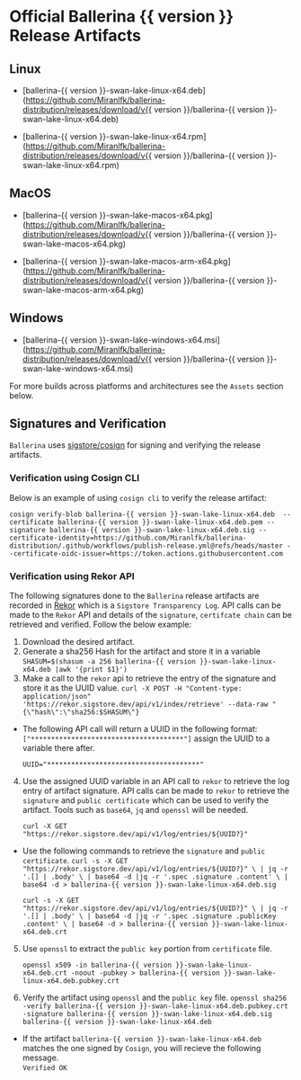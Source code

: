 # Official Ballerina {{ version }} Release Artifacts


## Linux

- [ballerina-{{ version }}-swan-lake-linux-x64.deb](https://github.com/Miranlfk/ballerina-distribution/releases/download/v{{ version }}/ballerina-{{ version }}-swan-lake-linux-x64.deb)

- [ballerina-{{ version }}-swan-lake-linux-x64.rpm](https://github.com/Miranlfk/ballerina-distribution/releases/download/v{{ version }}/ballerina-{{ version }}-swan-lake-linux-x64.rpm)


## MacOS

- [ballerina-{{ version }}-swan-lake-macos-x64.pkg](https://github.com/Miranlfk/ballerina-distribution/releases/download/v{{ version }}/ballerina-{{ version }}-swan-lake-macos-x64.pkg)

- [ballerina-{{ version }}-swan-lake-macos-arm-x64.pkg](https://github.com/Miranlfk/ballerina-distribution/releases/download/v{{ version }}/ballerina-{{ version }}-swan-lake-macos-arm-x64.pkg)


## Windows

- [ballerina-{{ version }}-swan-lake-windows-x64.msi](https://github.com/Miranlfk/ballerina-distribution/releases/download/v{{ version }}/ballerina-{{ version }}-swan-lake-windows-x64.msi)


For more builds across platforms and architectures see the `Assets` section below.


## Signatures and Verification

`Ballerina` uses [sigstore/cosign](https://github.com/sigstore/cosign) for signing and verifying the release artifacts.

### Verification using Cosign CLI

Below is an example of using `cosign cli` to verify the release artifact:

```
cosign verify-blob ballerina-{{ version }}-swan-lake-linux-x64.deb  --certificate ballerina-{{ version }}-swan-lake-linux-x64.deb.pem --signature ballerina-{{ version }}-swan-lake-linux-x64.deb.sig --certificate-identity=https://github.com/Miranlfk/ballerina-distribution/.github/workflows/publish-release.yml@refs/heads/master --certificate-oidc-issuer=https://token.actions.githubusercontent.com
```

### Verification using Rekor API

The following signatures done to the `Ballerina` release artifacts are recorded in [Rekor](https://github.com/sigstore/rekor) which is a `Sigstore Transparency Log`. API calls can be made to the `Rekor` API and details of the `signature`, `certifcate chain` can be retrieved and verified. Follow the below example:

1. Download the desired artifact.
2. Generate a sha256 Hash for the artifact and store it in a variable
`SHASUM=$(shasum -a 256 ballerina-{{ version }}-swan-lake-linux-x64.deb |awk '{print $1}')` 
3. Make a call to the `rekor` api to retrieve the entry of the signature and store it as the UUID value.
 `curl -X POST -H "Content-type: application/json" 'https://rekor.sigstore.dev/api/v1/index/retrieve' --data-raw "{\"hash\":\"sha256:$SHASUM\"}`
    
 - The following API call will return a UUID in the following format: `["**************************************"]` assign the UUID to a variable there after.

    `UUID="**************************************"`
4. Use the assigned UUID variable in an API call to `rekor` to retrieve the log entry of artifact signature. API calls can be made to `rekor` to retrieve the `signature` and `public certificate` which can be used to verify the artifact. Tools such as `base64`, `jq` and `openssl` will be needed.

     `curl -X GET "https://rekor.sigstore.dev/api/v1/log/entries/${UUID?}"`

- Use the following commands to retrieve the `signature` and `public certificate`.
    `curl -s -X GET "https://rekor.sigstore.dev/api/v1/log/entries/${UUID?}" \
  | jq -r '.[] | .body' \
  | base64 -d |jq -r '.spec .signature .content' \
  | base64 -d > ballerina-{{ version }}-swan-lake-linux-x64.deb.sig`

    `curl -s -X GET "https://rekor.sigstore.dev/api/v1/log/entries/${UUID?}" \
  | jq -r '.[] | .body' \
  | base64 -d |jq -r '.spec .signature .publicKey .content' \
  | base64 -d > ballerina-{{ version }}-swan-lake-linux-x64.deb.crt`

5. Use `openssl` to extract the `public key` portion from `certificate` file.

    `openssl x509 -in ballerina-{{ version }}-swan-lake-linux-x64.deb.crt -noout -pubkey > ballerina-{{ version }}-swan-lake-linux-x64.deb.pubkey.crt`

6. Verify the artifact using `openssl` and the `public key` file.
    `openssl sha256 -verify ballerina-{{ version }}-swan-lake-linux-x64.deb.pubkey.crt -signature ballerina-{{ version }}-swan-lake-linux-x64.deb.sig ballerina-{{ version }}-swan-lake-linux-x64.deb`
- If the artifact `ballerina-{{ version }}-swan-lake-linux-x64.deb` matches the one signed by `Cosign`, you will recieve the following message.       
    `Verified OK`